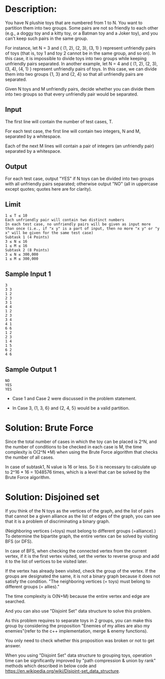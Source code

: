 # Description:

You have N plushie toys that are numbered from 1 to N.  You want to partition them into two groups.
Some pairs are not so friendly to each other (e.g., a doggy toy and a kitty toy, or a Batman toy and a Joker toy), and you can't keep such pairs in the same group.

For instance, let N = 3 and { (1, 2), (2, 3), (3, 1) } represent unfriendly pairs of toys (that is, toy 1 and toy 2 cannot be in the same group, and so on). In this case, it is impossible to divide toys into two groups while keeping unfriendly pairs separated.
In another example, let N = 4 and { (1, 2), (2, 3), (3, 4), (4, 1) } represent unfriendly pairs of toys. In this case, we can divide them into two groups {1, 3} and {2, 4} so that all unfriendly pairs are separated.

Given N toys and M unfriendly pairs, decide whether you can divide them into two groups so that every unfriendly pair would be separated.

## **Input**
The first line will contain the number of test cases, T.

For each test case, the first line will contain two integers, N and M, separated by a whitespace.

Each of the next M lines will contain a pair of integers (an unfriendly pair) separated by a whitespace.

## **Output**
For each test case, output "YES" if N toys can be divided into two groups with all unfriendly pairs separated; otherwise output "NO" (all in uppercase except quotes; quotes here are for clarity).

## **Limit**
```
1 ≤ T ≤ 10
Each unfriendly pair will contain two distinct numbers
In each test case, no unfriendly pairs will be given as input more than once (i.e., if "x y" is a part of input, then no more "x y" or "y x" will be given for the same test case)
Subtask 1 (4 Points)
3 ≤ N ≤ 16
1 ≤ M ≤ 16
Subtask 2 (8 Points)
3 ≤ N ≤ 300,000
1 ≤ M ≤ 300,000
```

## **Sample Input 1**
```
3
3 3
1 2
2 3
3 1
4 4
1 2
2 3
3 4
4 1
6 6
1 2
2 3
1 4
1 5
6 2
4 6
```
## **Sample Output 1**
```
NO
YES
YES
```
* Case 1 and Case 2 were discussed in the problem statement.

* In Case 3, {1, 3, 6} and {2, 4, 5} would be a valid partition.

# Solution: Brute Force

Since the total number of cases in which the toy can be placed is 2^N, and the number of conditions to be checked in each case is M, the time complexity is O(2^N *M) when using the Brute Force algorithm that checks the number of all cases.

In case of subtask1, N value is 16 or less. So it is necessary to calculate up to 2^16 * 16 = 1048576 times, which is a level that can be solved by the Brute Force algorithm.

# Solution: Disjoined set

If you think of the N toys as the vertices of the graph, and the list of pairs that cannot be a given alliance as the list of edges of the graph, you can see that it is a problem of discriminating a binary graph.

(Neighboring vertices (=toys) must belong to different groups (=alliance).) To determine the bipartite graph, the entire vertex can be solved by visiting BFS (or DFS).

In case of BFS, when checking the connected vertex from the current vertex, if it is the first vertex visited, set the vertex to reverse group and add it to the list of vertices to be visited later.

If the vertex has already been visited, check the group of the vertex. If the groups are designated the same, it is not a binary graph because it does not satisfy the condition. "The neighboring vertices (= toys) must belong to different groups (= allies)."

The time complexity is O(N+M) because the entire vertex and edge are searched.


And you can also use "Disjoint Set" data structure to solve this problem.

As this problem requires to separate toys in 2 groups, you can make this group by considering the proposition "Enemies of my allies are also my enemies"(refer to the c++ implementation, merge & enemy functions).

You only need to check whether this proposition was broken or not to get answer.

When you using "Disjoint Set" data structure to grouping toys, operation time can be significantly improved by "path compression & union by rank" methods  which described in below code and https://en.wikipedia.org/wiki/Disjoint-set_data_structure.

